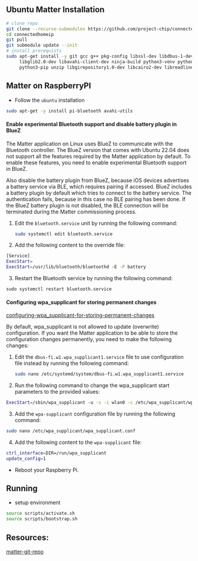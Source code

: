 ## Ubuntu Matter Installation
```bash
# clone repo 
git clone --recurse-submodules https://github.com/project-chip/connectedhomeip.git
cd connectedhomeip
git pull 
git submodule update --init
# install prerequists
sudo apt-get install -y git gcc g++ pkg-config libssl-dev libdbus-1-dev \
     libglib2.0-dev libavahi-client-dev ninja-build python3-venv python3-dev \
     python3-pip unzip libgirepository1.0-dev libcairo2-dev libreadline-dev
```

## Matter on RaspberryPI
- Follow the `ubuntu` installation 
```bash
sudo apt-get -y install pi-bluetooth avahi-utils
```
#### Enable experimental Bluetooth support and disable battery plugin in BlueZ

[](https://github.com/project-chip/connectedhomeip/blob/master/docs/guides/BUILDING.md#enable-experimental-bluetooth-support-and-disable-battery-plugin-in-bluez)

The Matter application on Linux uses BlueZ to communicate with the Bluetooth controller. The BlueZ version that comes with Ubuntu 22.04 does not support all the features required by the Matter application by default. To enable these features, you need to enable experimental Bluetooth support in BlueZ.

Also disable the battery plugin from BlueZ, because iOS devices advertises a battery service via BLE, which requires pairing if accessed. BlueZ includes a battery plugin by default which tries to connect to the battery service. The authentication fails, because in this case no BLE pairing has been done. If the BlueZ battery plugin is not disabled, the BLE connection will be terminated during the Matter commissioning process.

1. Edit the `bluetooth.service` unit by running the following command:
    
    ```bash
    sudo systemctl edit bluetooth.service
    ```
    

2. Add the following content to the override file:

```bash
[Service]
ExecStart=
ExecStart=/usr/lib/bluetooth/bluetoothd -E -P battery
```

3. Restart the Bluetooth service by running the following command:

```shell
sudo systemctl restart bluetooth.service
```

#### Configuring wpa_supplicant for storing permanent changes

[configuring-wpa_supplicant-for-storing-permanent-changes](https://github.com/project-chip/connectedhomeip/blob/master/docs/guides/BUILDING.md#configuring-wpa_supplicant-for-storing-permanent-changes)

By default, wpa_supplicant is not allowed to update (overwrite) configuration. If you want the Matter application to be able to store the configuration changes permanently, you need to make the following changes:

1. Edit the `dbus-fi.w1.wpa_supplicant1.service` file to use configuration file instead by running the following command:
    
    ```bash
    sudo nano /etc/systemd/system/dbus-fi.w1.wpa_supplicant1.service
    ```

 2. Run the following command to change the wpa_supplicant start parameters to the provided values:

```bash
ExecStart=/sbin/wpa_supplicant -u -s -i wlan0 -c /etc/wpa_supplicant/wpa_supplicant.conf
```

3. Add the `wpa-supplicant` configuration file by running the following command:

```bash
sudo nano /etc/wpa_supplicant/wpa_supplicant.conf
```

4. Add the following content to the `wpa-supplicant` file:

```bash
ctrl_interface=DIR=/run/wpa_supplicant
update_config=1
```

- Reboot your Raspberry Pi.
## Running 
- setup environment 
```bash
source scripts/activate.sh
source scripts/bootstrap.sh
```
## Resources:
[matter-git-repo](https://github.com/project-chip/connectedhomeip/blob/master/docs/guides/BUILDING.md)
